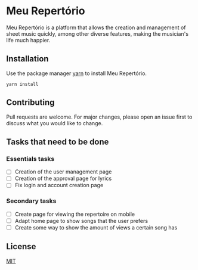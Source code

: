 # Meu Repertório

Meu Repertório is a platform that allows the creation and management of sheet music quickly, among other diverse features, making the musician's life much happier.

## Installation

Use the package manager [yarn](https://classic.yarnpkg.com/lang/en/docs/) to install Meu Repertório.

```node
yarn install
```

## Contributing

Pull requests are welcome. For major changes, please open an issue first
to discuss what you would like to change.

## Tasks that need to be done

### Essentials tasks
- [ ] Creation of the user management page
- [ ] Creation of the approval page for lyrics
- [ ] Fix login and account creation page

### Secondary tasks
- [ ] Create page for viewing the repertoire on mobile
- [ ] Adapt home page to show songs that the user prefers
- [ ] Create some way to show the amount of views a certain song has

## License

[MIT](https://choosealicense.com/licenses/mit/)
